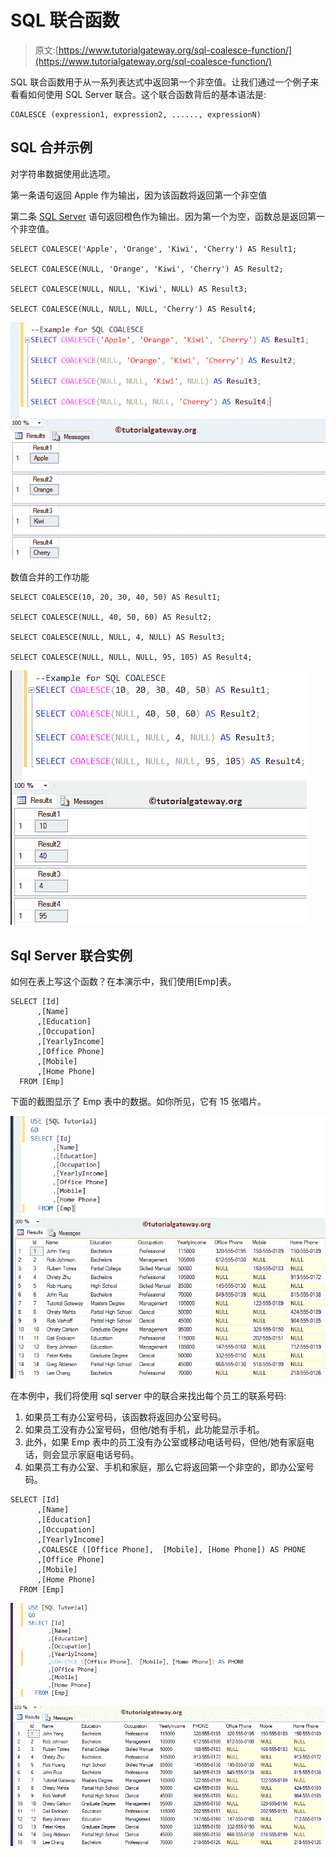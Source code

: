 # SQL 联合函数

> 原文:[https://www.tutorialgateway.org/sql-coalesce-function/](https://www.tutorialgateway.org/sql-coalesce-function/)

SQL 联合函数用于从一系列表达式中返回第一个非空值。让我们通过一个例子来看看如何使用 SQL Server 联合。这个联合函数背后的基本语法是:

```
COALESCE (expression1, expression2, ......, expressionN)
```

## SQL 合并示例

对字符串数据使用此选项。

第一条语句返回 Apple 作为输出，因为该函数将返回第一个非空值

第二条 [SQL Server](https://www.tutorialgateway.org/sql/) 语句返回橙色作为输出。因为第一个为空，函数总是返回第一个非空值。

```
SELECT COALESCE('Apple', 'Orange', 'Kiwi', 'Cherry') AS Result1;

SELECT COALESCE(NULL, 'Orange', 'Kiwi', 'Cherry') AS Result2;

SELECT COALESCE(NULL, NULL, 'Kiwi', NULL) AS Result3;

SELECT COALESCE(NULL, NULL, NULL, 'Cherry') AS Result4;
```

![SQL COALESCE Function 0](img/72c52201c74a637b1b0d1ef8be9a711f.png)

数值合并的工作功能

```
SELECT COALESCE(10, 20, 30, 40, 50) AS Result1;

SELECT COALESCE(NULL, 40, 50, 60) AS Result2;

SELECT COALESCE(NULL, NULL, 4, NULL) AS Result3;

SELECT COALESCE(NULL, NULL, NULL, 95, 105) AS Result4;
```

![SQL COALESCE Function 1](img/2d1b2cdca3cbc6e51cfce97acc233090.png)

## Sql Server 联合实例

如何在表上写这个函数？在本演示中，我们使用[Emp]表。

```
SELECT [Id]
      ,[Name]
      ,[Education]
      ,[Occupation]
      ,[YearlyIncome]
      ,[Office Phone]
      ,[Mobile]
      ,[Home Phone]
  FROM [Emp]
```

下面的截图显示了 Emp 表中的数据。如你所见，它有 15 张唱片。

![SQL COALESCE Function 2](img/97828a47b8232d9c5f5a3d155486e67f.png)

在本例中，我们将使用 sql server 中的联合来找出每个员工的联系号码:

1.  如果员工有办公室号码，该函数将返回办公室号码。
2.  如果员工没有办公室号码，但他/她有手机，此功能显示手机。
3.  此外，如果 Emp 表中的员工没有办公室或移动电话号码，但他/她有家庭电话，则会显示家庭电话号码。
4.  如果员工有办公室、手机和家庭，那么它将返回第一个非空的，即办公室号码。

```
SELECT [Id]
      ,[Name]
      ,[Education]
      ,[Occupation]
      ,[YearlyIncome]
      ,COALESCE ([Office Phone],  [Mobile], [Home Phone]) AS PHONE
      ,[Office Phone]
      ,[Mobile]
      ,[Home Phone]
  FROM [Emp]
```

![SQL COALESCE Function 3](img/5742688e4a5bf305a5ea602a0232279a.png)